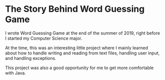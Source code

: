 # The Story Behind Word Guessing Game

I wrote Word Guessing Game at the end of the summer of 2019, right before I started my Computer Science major.

At the time, this was an interesting little project where I mainly learned about how to handle writing and reading from text files, handling user input, and handling exceptions.

This project was also a good opportunity for me to get more comfortable with Java.
